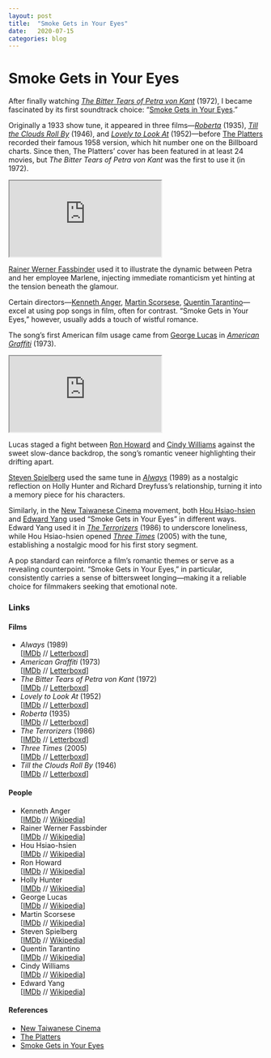 ```yaml
---
layout: post
title:  "Smoke Gets in Your Eyes"
date:   2020-07-15
categories: blog
---
```

# Smoke Gets in Your Eyes

After finally watching *[The Bitter Tears of Petra von Kant](https://www.imdb.com/title/tt0459666/reference)* (1972), I became fascinated by its first soundtrack choice: “[Smoke Gets in Your Eyes](https://en.wikipedia.org/wiki/Smoke_Gets_in_Your_Eyes).”

Originally a 1933 show tune, it appeared in three films—*[Roberta](https://www.imdb.com/title/tt0026942/reference)* (1935), *[Till the Clouds Roll By](https://www.imdb.com/title/tt0039035/reference)* (1946), and *[Lovely to Look At](https://www.imdb.com/title/tt0044855/reference)* (1952)—before [The Platters](https://en.wikipedia.org/wiki/The_Platters) recorded their famous 1958 version, which hit number one on the Billboard charts. Since then, The Platters’ cover has been featured in at least 24 movies, but *The Bitter Tears of Petra von Kant* was the first to use it (in 1972).

<div class="video-container">
  <iframe 
    src="https://www.youtube.com/embed/2WnTfjCEohs" 
    title="The Platters - Smoke Gets in Your Eyes (from &quot;The Bitter Tears of Petra von Kant&quot;)" 
    allow="accelerometer; autoplay; clipboard-write; encrypted-media; gyroscope; picture-in-picture; web-share" 
    referrerpolicy="strict-origin-when-cross-origin" 
    allowfullscreen>
  </iframe>
</div>

[Rainer Werner Fassbinder](https://en.wikipedia.org/wiki/Rainer_Werner_Fassbinder) used it to illustrate the dynamic between Petra and her employee Marlene, injecting immediate romanticism yet hinting at the tension beneath the glamour.

Certain directors—[Kenneth Anger](https://en.wikipedia.org/wiki/Kenneth_Anger), [Martin Scorsese](https://en.wikipedia.org/wiki/Martin_Scorsese), [Quentin Tarantino](https://en.wikipedia.org/wiki/Quentin_Tarantino)—excel at using pop songs in film, often for contrast. “Smoke Gets in Your Eyes,” however, usually adds a touch of wistful romance.

The song’s first American film usage came from [George Lucas](https://en.wikipedia.org/wiki/George_Lucas) in *[American Graffiti](https://letterboxd.com/film/american-graffiti/)* (1973).

<div class="video-container">
  <iframe 
    src="https://www.youtube.com/embed/j1q-QWHUU0g" 
    title="American Graffiti (3/10) Movie CLIP - A Snowball Dance (1973) HD" 
    allow="accelerometer; autoplay; clipboard-write; encrypted-media; gyroscope; picture-in-picture; web-share" 
    referrerpolicy="strict-origin-when-cross-origin" 
    allowfullscreen>
  </iframe>
</div>

Lucas staged a fight between [Ron Howard](https://en.wikipedia.org/wiki/Ron_Howard) and [Cindy Williams](https://en.wikipedia.org/wiki/Cindy_Williams) against the sweet slow-dance backdrop, the song’s romantic veneer highlighting their drifting apart.

[Steven Spielberg](https://en.wikipedia.org/wiki/Steven_Spielberg) used the same tune in *[Always](https://letterboxd.com/film/always/)* (1989) as a nostalgic reflection on Holly Hunter and Richard Dreyfuss’s relationship, turning it into a memory piece for his characters.

Similarly, in the [New Taiwanese Cinema](https://en.wikipedia.org/wiki/Cinema_of_Taiwan#New_Taiwanese_Cinema,_1982–1990) movement, both [Hou Hsiao-hsien](https://en.wikipedia.org/wiki/Hou_Hsiao-hsien) and [Edward Yang](https://en.wikipedia.org/wiki/Edward_Yang) used “Smoke Gets in Your Eyes” in different ways. Edward Yang used it in *[The Terrorizers](https://letterboxd.com/film/the-terrorizers/)* (1986) to underscore loneliness, while Hou Hsiao-hsien opened *[Three Times](https://letterboxd.com/film/three-times/)* (2005) with the tune, establishing a nostalgic mood for his first story segment.

A pop standard can reinforce a film’s romantic themes or serve as a revealing counterpoint. “Smoke Gets in Your Eyes,” in particular, consistently carries a sense of bittersweet longing—making it a reliable choice for filmmakers seeking that emotional note.

### Links

#### Films

- *Always* (1989)  
  [[IMDb](https://www.imdb.com/title/tt0096794/reference) // [Letterboxd](https://letterboxd.com/film/always/)]
- *American Graffiti* (1973)  
  [[IMDb](https://www.imdb.com/title/tt0069704/reference) // [Letterboxd](https://letterboxd.com/film/american-graffiti/)]
- *The Bitter Tears of Petra von Kant* (1972)  
  [[IMDb](https://www.imdb.com/title/tt0068278/reference) // [Letterboxd](https://letterboxd.com/film/the-bitter-tears-of-petra-von-kant/)]
- *Lovely to Look At* (1952)  
  [[IMDb](https://www.imdb.com/title/tt0044855/reference) // [Letterboxd](https://letterboxd.com/film/lovely-to-look-at/)]
- *Roberta* (1935)  
  [[IMDb](https://www.imdb.com/title/tt0026942/reference) // [Letterboxd](https://letterboxd.com/film/roberta/)]
- *The Terrorizers* (1986)  
  [[IMDb](https://www.imdb.com/title/tt0091355/reference) // [Letterboxd](https://letterboxd.com/film/the-terrorizers/)]
- *Three Times* (2005)  
  [[IMDb](https://www.imdb.com/title/tt0459666/reference) // [Letterboxd](https://letterboxd.com/film/three-times/)]
- *Till the Clouds Roll By* (1946)  
  [[IMDb](https://www.imdb.com/title/tt0039035/reference) // [Letterboxd](https://letterboxd.com/film/till-the-clouds-roll-by/)]

#### People

- Kenneth Anger  
  [[IMDb](https://www.imdb.com/name/nm0001910) // [Wikipedia](https://en.wikipedia.org/wiki/Kenneth_Anger)]
- Rainer Werner Fassbinder  
  [[IMDb](https://www.imdb.com/name/nm0001202) // [Wikipedia](https://en.wikipedia.org/wiki/Rainer_Werner_Fassbinder)]
- Hou Hsiao-hsien  
  [[IMDb](https://www.imdb.com/name/nm0396284/) // [Wikipedia](https://en.wikipedia.org/wiki/Hou_Hsiao-hsien)]
- Ron Howard  
  [[IMDb](https://www.imdb.com/name/nm0000165) // [Wikipedia](https://en.wikipedia.org/wiki/Ron_Howard)]
- Holly Hunter  
  [[IMDb](https://www.imdb.com/name/nm0000456) // [Wikipedia](https://en.wikipedia.org/wiki/Holly_Hunter)]
- George Lucas  
  [[IMDb](https://www.imdb.com/name/nm0000184) // [Wikipedia](https://en.wikipedia.org/wiki/George_Lucas)]
- Martin Scorsese  
  [[IMDb](https://www.imdb.com/name/nm0000217) // [Wikipedia](https://en.wikipedia.org/wiki/Martin_Scorsese)]
- Steven Spielberg  
  [[IMDb](https://www.imdb.com/name/nm0000229) // [Wikipedia](https://en.wikipedia.org/wiki/Steven_Spielberg)]
- Quentin Tarantino  
  [[IMDb](https://www.imdb.com/name/nm0000233) // [Wikipedia](https://en.wikipedia.org/wiki/Quentin_Tarantino)]
- Cindy Williams  
  [[IMDb](https://www.imdb.com/name/nm0930286) // [Wikipedia](https://en.wikipedia.org/wiki/Cindy_Williams)]
- Edward Yang  
  [[IMDb](https://www.imdb.com/name/nm0945981) // [Wikipedia](https://en.wikipedia.org/wiki/Edward_Yang)]

#### References

- [New Taiwanese Cinema](https://en.wikipedia.org/wiki/Cinema_of_Taiwan#New_Taiwanese_Cinema,_1982–1990)
- [The Platters](https://en.wikipedia.org/wiki/The_Platters)
- [Smoke Gets in Your Eyes](https://en.wikipedia.org/wiki/Smoke_Gets_in_Your_Eyes)
